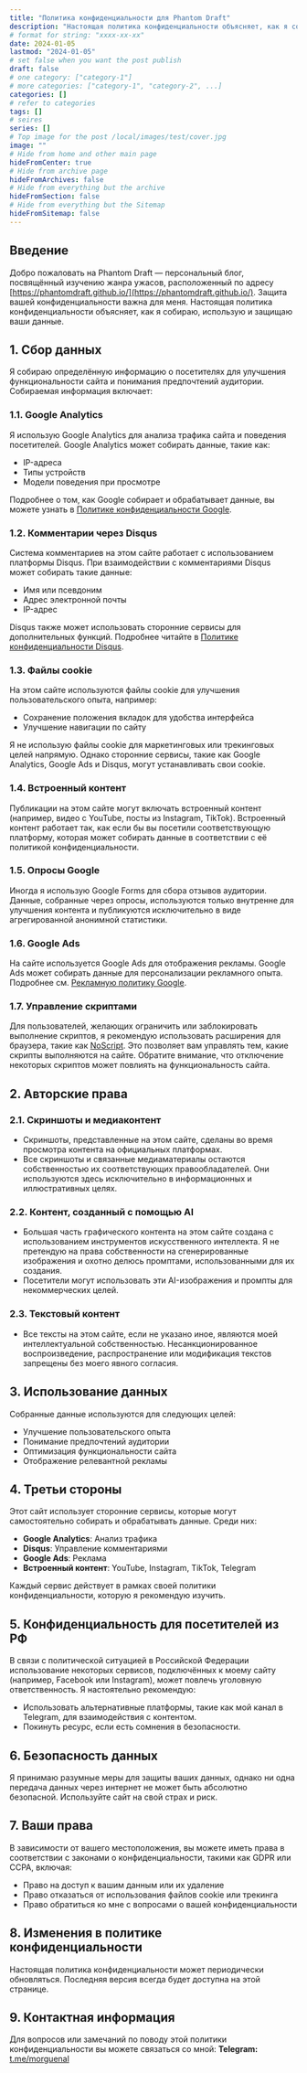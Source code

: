 ```yaml
---
title: "Политика конфиденциальности для Phantom Draft"
description: "Настоящая политика конфиденциальности объясняет, как я собираю, использую и защищаю ваши данные."
# format for string: "xxxx-xx-xx"
date: 2024-01-05
lastmod: "2024-01-05"
# set false when you want the post publish
draft: false
# one category: ["category-1"]
# more categories: ["category-1", "category-2", ...]
categories: []
# refer to categories
tags: []
# seires
series: []
# Top image for the post /local/images/test/cover.jpg
image: ""
# Hide from home and other main page
hideFromCenter: true
# Hide from archive page
hideFromArchives: false
# Hide from everything but the archive
hideFromSection: false
# Hide from everything but the Sitemap
hideFromSitemap: false
---
```

## Введение

Добро пожаловать на Phantom Draft — персональный блог, посвящённый изучению жанра ужасов, расположенный по адресу [https://phantomdraft.github.io/](https://phantomdraft.github.io/). Защита вашей конфиденциальности важна для меня. Настоящая политика конфиденциальности объясняет, как я собираю, использую и защищаю ваши данные.

## 1. Сбор данных

Я собираю определённую информацию о посетителях для улучшения функциональности сайта и понимания предпочтений аудитории. Собираемая информация включает:

### 1.1. Google Analytics

Я использую Google Analytics для анализа трафика сайта и поведения посетителей. Google Analytics может собирать данные, такие как:

- IP-адреса
- Типы устройств
- Модели поведения при просмотре

Подробнее о том, как Google собирает и обрабатывает данные, вы можете узнать в <a href="https://policies.google.com/privacy" rel="nofollow" target="_blank">Политике конфиденциальности Google</a>.

### 1.2. Комментарии через Disqus

Система комментариев на этом сайте работает с использованием платформы Disqus. При взаимодействии с комментариями Disqus может собирать такие данные:

- Имя или псевдоним
- Адрес электронной почты
- IP-адрес

Disqus также может использовать сторонние сервисы для дополнительных функций. Подробнее читайте в <a href="https://help.disqus.com/en/articles/1717103-disqus-privacy-policy" rel="nofollow" target="_blank">Политике конфиденциальности Disqus</a>.

### 1.3. Файлы cookie

На этом сайте используются файлы cookie для улучшения пользовательского опыта, например:

- Сохранение положения вкладок для удобства интерфейса
- Улучшение навигации по сайту

Я не использую файлы cookie для маркетинговых или трекинговых целей напрямую. Однако сторонние сервисы, такие как Google Analytics, Google Ads и Disqus, могут устанавливать свои cookie.

### 1.4. Встроенный контент

Публикации на этом сайте могут включать встроенный контент (например, видео с YouTube, посты из Instagram, TikTok). Встроенный контент работает так, как если бы вы посетили соответствующую платформу, которая может собирать данные в соответствии с её политикой конфиденциальности.

### 1.5. Опросы Google

Иногда я использую Google Forms для сбора отзывов аудитории. Данные, собранные через опросы, используются только внутренне для улучшения контента и публикуются исключительно в виде агрегированной анонимной статистики.

### 1.6. Google Ads

На сайте используется Google Ads для отображения рекламы. Google Ads может собирать данные для персонализации рекламного опыта. Подробнее см. <a href="https://policies.google.com/technologies/ads" rel="nofollow" target="_blank">Рекламную политику Google</a>.

### 1.7. Управление скриптами

Для пользователей, желающих ограничить или заблокировать выполнение скриптов, я рекомендую использовать расширения для браузера, такие как <a href="https://noscript.net/" rel="nofollow" target="_blank">NoScript</a>. Это позволяет вам управлять тем, какие скрипты выполняются на сайте. Обратите внимание, что отключение некоторых скриптов может повлиять на функциональность сайта.

## 2. Авторские права

### 2.1. Скриншоты и медиаконтент

- Скриншоты, представленные на этом сайте, сделаны во время просмотра контента на официальных платформах.
- Все скриншоты и связанные медиаматериалы остаются собственностью их соответствующих правообладателей. Они используются здесь исключительно в информационных и иллюстративных целях.

### 2.2. Контент, созданный с помощью AI

- Большая часть графического контента на этом сайте создана с использованием инструментов искусственного интеллекта. Я не претендую на права собственности на сгенерированные изображения и охотно делюсь промптами, использованными для их создания.
- Посетители могут использовать эти AI-изображения и промпты для некоммерческих целей.

### 2.3. Текстовый контент

- Все тексты на этом сайте, если не указано иное, являются моей интеллектуальной собственностью. Несанкционированное воспроизведение, распространение или модификация текстов запрещены без моего явного согласия.

## 3. Использование данных

Собранные данные используются для следующих целей:

- Улучшение пользовательского опыта
- Понимание предпочтений аудитории
- Оптимизация функциональности сайта
- Отображение релевантной рекламы

## 4. Третьи стороны

Этот сайт использует сторонние сервисы, которые могут самостоятельно собирать и обрабатывать данные. Среди них:

- **Google Analytics**: Анализ трафика
- **Disqus**: Управление комментариями
- **Google Ads**: Реклама
- **Встроенный контент**: YouTube, Instagram, TikTok, Telegram

Каждый сервис действует в рамках своей политики конфиденциальности, которую я рекомендую изучить.

## 5. Конфиденциальность для посетителей из РФ

В связи с политической ситуацией в Российской Федерации использование некоторых сервисов, подключённых к моему сайту (например, Facebook или Instagram), может повлечь уголовную ответственность. Я настоятельно рекомендую:

- Использовать альтернативные платформы, такие как мой канал в Telegram, для взаимодействия с контентом.
- Покинуть ресурс, если есть сомнения в безопасности.

## 6. Безопасность данных

Я принимаю разумные меры для защиты ваших данных, однако ни одна передача данных через интернет не может быть абсолютно безопасной. Используйте сайт на свой страх и риск.

## 7. Ваши права

В зависимости от вашего местоположения, вы можете иметь права в соответствии с законами о конфиденциальности, такими как GDPR или CCPA, включая:

- Право на доступ к вашим данным или их удаление
- Право отказаться от использования файлов cookie или трекинга
- Право обратиться ко мне с вопросами о вашей конфиденциальности

## 8. Изменения в политике конфиденциальности

Настоящая политика конфиденциальности может периодически обновляться. Последняя версия всегда будет доступна на этой странице.

## 9. Контактная информация

Для вопросов или замечаний по поводу этой политики конфиденциальности вы можете связаться со мной:
**Telegram:** <a href="https://t.me/morguenal">t.me/morguenal</a>